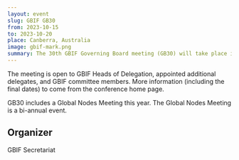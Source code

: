 ```yaml
---
layout: event
slug: GBIF GB30
from: 2023-10-15
to: 2023-10-20
place: Canberra, Australia
image: gbif-mark.png
summary: The 30th GBIF Governing Board meeting (GB30) will take place in Canberra, Australia.
---
```


The meeting is open to GBIF Heads of Delegation, appointed additional delegates, and GBIF committee members. More information (including the final dates) to come from the conference home page.

GB30 includes a Global Nodes Meeting this year. The Global Nodes Meeting is a bi-annual event.

## Organizer
GBIF Secretariat
